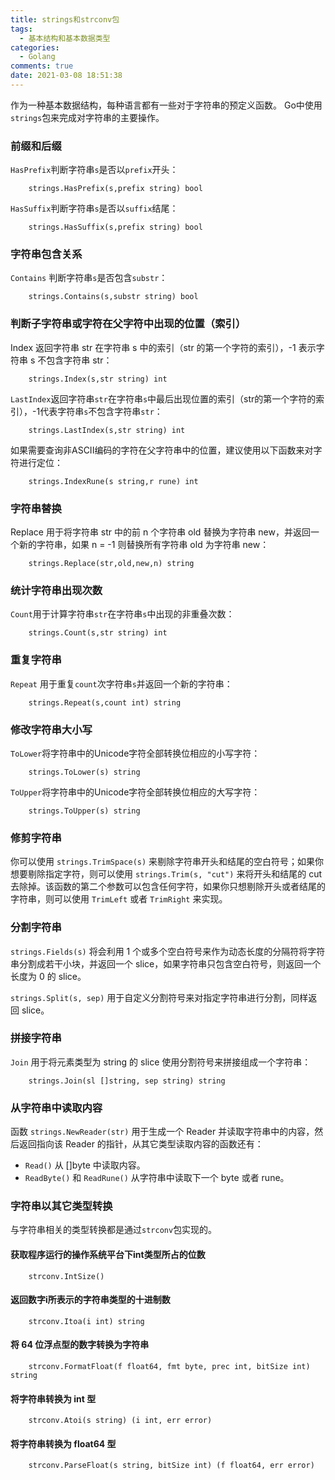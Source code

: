 ```yaml
---
title: strings和strconv包
tags:
  - 基本结构和基本数据类型
categories:
  - Golang
comments: true
date: 2021-03-08 18:51:38
---
```



作为一种基本数据结构，每种语言都有一些对于字符串的预定义函数。
Go中使用`strings`包来完成对字符串的主要操作。

### 前缀和后缀

`HasPrefix`判断字符串`s`是否以`prefix`开头：

```
    strings.HasPrefix(s,prefix string) bool
```

`HasSuffix`判断字符串`s`是否以`suffix`结尾：

```
    strings.HasSuffix(s,prefix string) bool
```

### 字符串包含关系

`Contains` 判断字符串`s`是否包含`substr`：

```
    strings.Contains(s,substr string) bool
```

### 判断子字符串或字符在父字符中出现的位置（索引）

Index 返回字符串 str 在字符串 s 中的索引（str 的第一个字符的索引），-1 表示字符串 s 不包含字符串 str：

```
    strings.Index(s,str string) int
```

`LastIndex`返回字符串`str`在字符串`s`中最后出现位置的索引（str的第一个字符的索引），-1代表字符串`s`不包含字符串`str`：

```
    strings.LastIndex(s,str string) int
```

如果需要查询非ASCII编码的字符在父字符串中的位置，建议使用以下函数来对字符进行定位：

```
    strings.IndexRune(s string,r rune) int
```

### 字符串替换

Replace 用于将字符串 str 中的前 n 个字符串 old 替换为字符串 new，并返回一个新的字符串，如果 n = -1 则替换所有字符串 old 为字符串 new：

```
    strings.Replace(str,old,new,n) string
```

### 统计字符串出现次数

`Count`用于计算字符串`str`在字符串`s`中出现的非重叠次数：

```
    strings.Count(s,str string) int
```

### 重复字符串

`Repeat` 用于重复`count`次字符串`s`并返回一个新的字符串：

```
    strings.Repeat(s,count int) string
```

### 修改字符串大小写

`ToLower`将字符串中的Unicode字符全部转换位相应的小写字符：

```
    strings.ToLower(s) string
```

`ToUpper`将字符串中的Unicode字符全部转换位相应的大写字符：

```
    strings.ToUpper(s) string
```

### 修剪字符串

你可以使用 `strings.TrimSpace(s)` 来剔除字符串开头和结尾的空白符号；如果你想要剔除指定字符，则可以使用 `strings.Trim(s, "cut")` 来将开头和结尾的 cut 去除掉。该函数的第二个参数可以包含任何字符，如果你只想剔除开头或者结尾的字符串，则可以使用 `TrimLeft` 或者 `TrimRight` 来实现。

### 分割字符串

`strings.Fields(s)` 将会利用 1 个或多个空白符号来作为动态长度的分隔符将字符串分割成若干小块，并返回一个 slice，如果字符串只包含空白符号，则返回一个长度为 0 的 slice。

`strings.Split(s, sep)` 用于自定义分割符号来对指定字符串进行分割，同样返回 slice。

### 拼接字符串

`Join` 用于将元素类型为 string 的 slice 使用分割符号来拼接组成一个字符串：

```
    strings.Join(sl []string, sep string) string
```

### 从字符串中读取内容

函数 `strings.NewReader(str)` 用于生成一个 Reader 并读取字符串中的内容，然后返回指向该 Reader 的指针，从其它类型读取内容的函数还有：

- `Read()` 从 []byte 中读取内容。
- `ReadByte()` 和 `ReadRune()` 从字符串中读取下一个 byte 或者 rune。

### 字符串以其它类型转换

与字符串相关的类型转换都是通过`strconv`包实现的。

#### 获取程序运行的操作系统平台下int类型所占的位数

```
    strconv.IntSize()
```

#### 返回数字i所表示的字符串类型的十进制数

```
    strconv.Itoa(i int) string
```

#### 将 64 位浮点型的数字转换为字符串

```
    strconv.FormatFloat(f float64, fmt byte, prec int, bitSize int) string
```

#### 将字符串转换为 int 型

```
    strconv.Atoi(s string) (i int, err error)
```

#### 将字符串转换为 float64 型

```
    strconv.ParseFloat(s string, bitSize int) (f float64, err error)
```